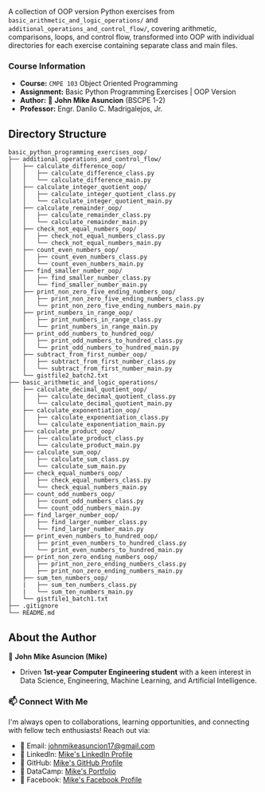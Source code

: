 A collection of OOP version Python exercises from `basic_arithmetic_and_logic_operations/` and `additional_operations_and_control_flow/`, covering arithmetic, comparisons, loops, and control flow, transformed into OOP with individual directories for each exercise containing separate class and main files.

### Course Information

- **Course:** `CMPE 103` Object Oriented Programming
- **Assignment:** Basic Python Programming Exercises | OOP Version
- **Author:** :ninja: **John Mike Asuncion** (BSCPE 1-2)
- **Professor:** Engr. Danilo C. Madrigalejos, Jr.

## Directory Structure

```
basic_python_programming_exercises_oop/
├── additional_operations_and_control_flow/
│   ├── calculate_difference_oop/
│   │   ├── calculate_difference_class.py
│   │   └── calculate_difference_main.py
│   ├── calculate_integer_quotient_oop/
│   │   ├── calculate_integer_quotient_class.py
│   │   └── calculate_integer_quotient_main.py
│   ├── calculate_remainder_oop/
│   │   ├── calculate_remainder_class.py
│   │   └── calculate_remainder_main.py
│   ├── check_not_equal_numbers_oop/
│   │   ├── check_not_equal_numbers_class.py
│   │   └── check_not_equal_numbers_main.py
│   ├── count_even_numbers_oop/
│   │   ├── count_even_numbers_class.py
│   │   └── count_even_numbers_main.py
│   ├── find_smaller_number_oop/
│   │   ├── find_smaller_number_class.py
│   │   └── find_smaller_number_main.py
│   ├── print_non_zero_five_ending_numbers_oop/
│   │   ├── print_non_zero_five_ending_numbers_class.py
│   │   └── print_non_zero_five_ending_numbers_main.py
│   ├── print_numbers_in_range_oop/
│   │   ├── print_numbers_in_range_class.py
│   │   └── print_numbers_in_range_main.py
│   ├── print_odd_numbers_to_hundred_oop/
│   │   ├── print_odd_numbers_to_hundred_class.py
│   │   └── print_odd_numbers_to_hundred_main.py
│   ├── subtract_from_first_number_oop/
│   │   ├── subtract_from_first_number_class.py
│   │   └── subtract_from_first_number_main.py
│   └── gistfile2_batch2.txt
├── basic_arithmetic_and_logic_operations/
│   ├── calculate_decimal_quotient_oop/
│   │   ├── calculate_decimal_quotient_class.py
│   │   └── calculate_decimal_quotient_main.py
│   ├── calculate_exponentiation_oop/
│   │   ├── calculate_exponentiation_class.py
│   │   └── calculate_exponentiation_main.py
│   ├── calculate_product_oop/
│   │   ├── calculate_product_class.py
│   │   └── calculate_product_main.py
│   ├── calculate_sum_oop/
│   │   ├── calculate_sum_class.py
│   │   └── calculate_sum_main.py
│   ├── check_equal_numbers_oop/
│   │   ├── check_equal_numbers_class.py
│   │   └── check_equal_numbers_main.py
│   ├── count_odd_numbers_oop/
│   │   ├── count_odd_numbers_class.py
│   │   └── count_odd_numbers_main.py
│   ├── find_larger_number_oop/
│   │   ├── find_larger_number_class.py
│   │   └── find_larger_number_main.py
│   ├── print_even_numbers_to_hundred_oop/
│   │   ├── print_even_numbers_to_hundred_class.py
│   │   └── print_even_numbers_to_hundred_main.py
│   ├── print_non_zero_ending_numbers_oop/
│   │   ├── print_non_zero_ending_numbers_class.py
│   │   ├── print_non_zero_ending_numbers_main.py
│   ├── sum_ten_numbers_oop/
│   |   ├── sum_ten_numbers_class.py
│   |   └── sum_ten_numbers_main.py
│   └── gistfile1_batch1.txt
├── .gitignore
└── README.md
```

## About the Author

🥷 **John Mike Asuncion (Mike)**

- Driven **1st-year Computer Engineering student** with a keen interest in Data Science, Engineering, Machine Learning, and Artificial Intelligence.

### 📫 Connect With Me
I'm always open to collaborations, learning opportunities, and connecting with fellow tech enthusiasts! Reach out via:  
- 📧 Email: [johnmikeasuncion17@gmail.com](mailto:johnmikeasuncion17@gmail.com)
- 🔗 LinkedIn: [Mike's LinkedIn Profile](https://www.linkedin.com/in/john-mike-asuncion-a44232320/)
- 🔗 GitHub: [Mike's GitHub Profile](https://github.com/johnmikx)
- 💼 DataCamp: [Mike's Portfolio](https://www.datacamp.com/portfolio/johnmikeasuncion17)
- 🔗 Facebook: [Mike's Facebook Profile](https://www.facebook.com/mikekaizennn)